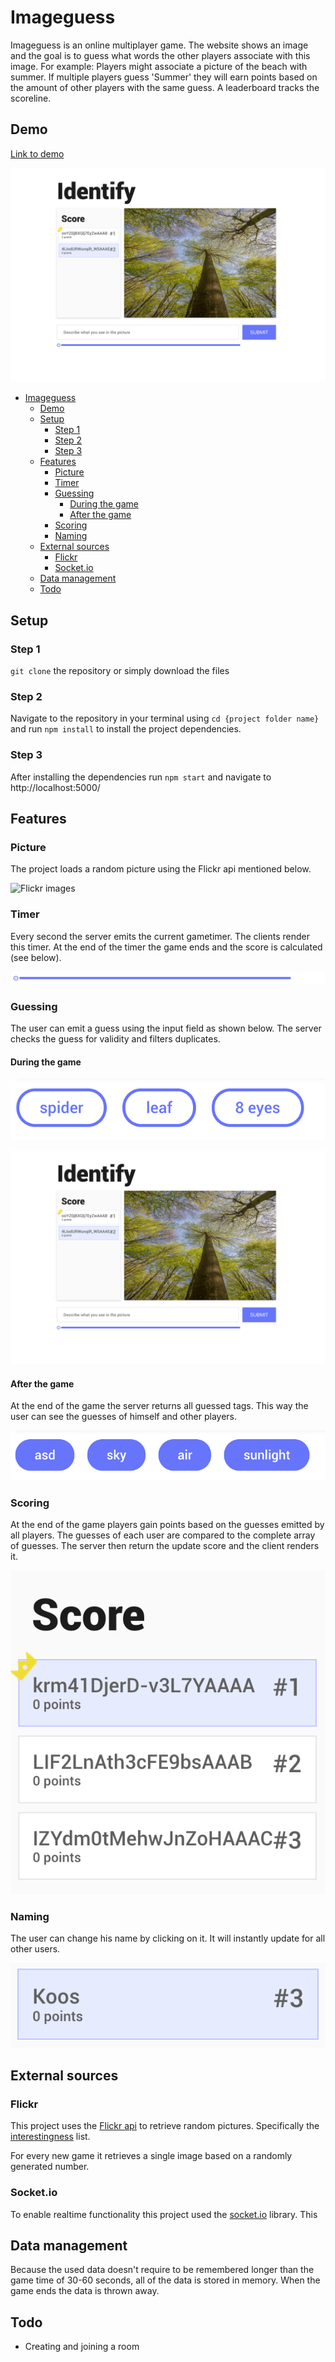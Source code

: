 # Imageguess
Imageguess is an online multiplayer game. The website shows an image and the goal is to guess what words the other players associate with this image. For example: Players might associate a picture of the beach with summer. If multiple players guess 'Summer' they will earn points based on the amount of other players with the same guess. A leaderboard tracks the scoreline. 

<!-- Add a nice image here at the end of the week, showing off your shiny frontend 📸 -->
## Demo
[Link to demo](https://identify-me.herokuapp.com/)

![Showoff](https://github.com/hackshackshacks/real-time-web-project/blob/master/readme_images/home.png?raw=true)

<!-- Maybe a table of contents here? 📚 -->
- [Imageguess](#imageguess)
  * [Demo](#demo)
  * [Setup](#setup)
    + [Step 1](#step-1)
    + [Step 2](#step-2)
    + [Step 3](#step-3)
  * [Features](#features)
    + [Picture](#picture)
    + [Timer](#timer)
    + [Guessing](#guessing)
      - [During the game](#during-the-game)
      - [After the game](#after-the-game)
    + [Scoring](#scoring)
    + [Naming](#naming)
  * [External sources](#external-sources)
    + [Flickr](#flickr)
    + [Socket.io](#socketio)
  * [Data management](#data-management)
  * [Todo](#todo)

<!-- How about a section that describes how to install this project? 🤓 -->
## Setup
### Step 1
`git clone` the repository or simply download the files

### Step 2
Navigate to the repository in your terminal using `cd {project folder name}` and run `npm install` to install the project dependencies.

### Step 3
After installing the dependencies run `npm start` and navigate to http://localhost:5000/

<!-- ...but how does one use this project? What are its features 🤔 -->
## Features
### Picture
The project loads a random picture using the Flickr api mentioned below.

![Flickr images](https://github.com/hackshackshacks/real-time-web-project/blob/master/readme_images/images.png?raw=true)

### Timer
Every second the server emits the current gametimer. The clients render this timer. At the end of the timer the game ends and the score is calculated (see below).

![Guess](https://github.com/hackshackshacks/real-time-web-project/blob/master/readme_images/timer.png?raw=true)

### Guessing
The user can emit a guess using the input field as shown below. The server checks the guess for validity and filters duplicates.

#### During the game
![guesses](https://github.com/hackshackshacks/real-time-web-project/blob/master/readme_images/guesses.png?raw=true)

![Guess](https://github.com/hackshackshacks/real-time-web-project/blob/master/readme_images/home.png?raw=true)

#### After the game
At the end of the game the server returns all guessed tags. This way the user can see the guesses of himself and other players.

![Guess](https://github.com/hackshackshacks/real-time-web-project/blob/master/readme_images/allguesses.png?raw=true)

### Scoring
At the end of the game players gain points based on the guesses emitted by all players. The guesses of each user are compared to the complete array of guesses. The server then return the update score and the client renders it.

![Score](https://github.com/hackshackshacks/real-time-web-project/blob/master/readme_images/score.png?raw=true)

### Naming
The user can change his name by clicking on it. It will instantly update for all other users.

![Naming](https://github.com/hackshackshacks/real-time-web-project/blob/master/readme_images/name.png?raw=true) 


<!-- What external data source is featured in your project and what are its properties 🌠 -->
## External sources
### Flickr
This project uses the [Flickr api](https://www.flickr.com/services/api/) to retrieve random pictures. Specifically the [interestingness](https://www.flickr.com/services/api/flickr.interestingness.getList.html) list.

For every new game it retrieves a single image based on a randomly generated number.

### Socket.io
To enable realtime functionality this project used the [socket.io](https://socket.io/) library. This 

## Data management
Because the used data doesn't require to be remembered longer than the game time of 30-60 seconds, all of the data is stored in memory. When the game ends the data is thrown away.

## Todo
* Creating and joining a room
